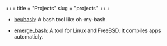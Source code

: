 +++
title = "Projects"
slug = "projects"
+++

- [beubash](https://github.com/Quitaxd/beubash): A bash tool like oh-my-bash.

- [emerge_bash](https://github.com/Quitaxd/emerge_bash): A tool for Linux and FreeBSD. It compiles apps automaticly.